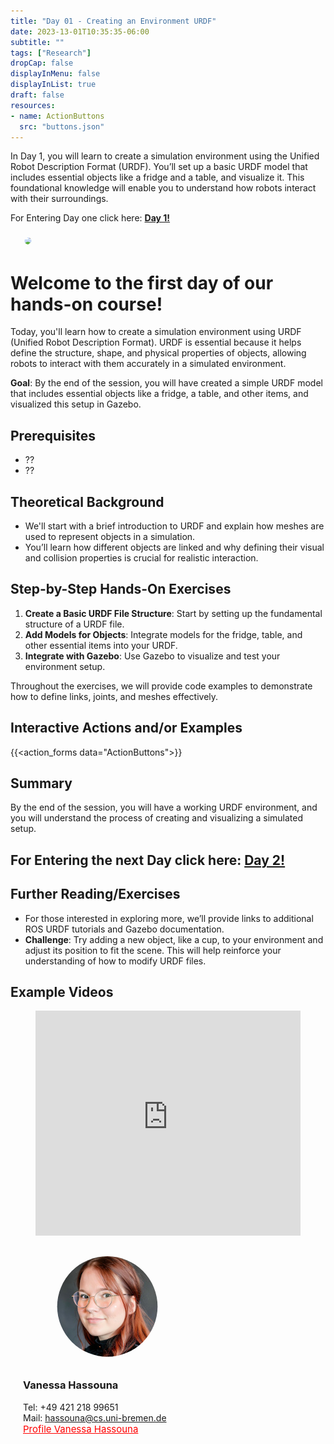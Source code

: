 ```yaml
---
title: "Day 01 - Creating an Environment URDF"
date: 2023-13-01T10:35:35-06:00
subtitle: ""
tags: ["Research"]
dropCap: false
displayInMenu: false
displayInList: true
draft: false
resources:
- name: ActionButtons
  src: "buttons.json"
---
```

<div class="hidde-after-preview">
In Day 1, you will learn to create a simulation environment using the Unified Robot Description Format (URDF). 
You’ll set up a basic URDF model that includes essential objects like a fridge and a table, and visualize it. 
This foundational knowledge will enable you to understand how robots interact with their surroundings.


  For Entering Day one click here:
  <a class="btn btn-success" target="_blank" href="day1/"><b>Day 1!</b></a>
</div>



<!--more-->

<div class="main-well-flex-container" style="margin:20px;align-items: center;">

  <div style="flex:30%;">
      <img src="VHuMK3.png" width="200" style="clip-path: circle(35%);">
  </div>

 

</div> 

 <h1> Welcome to the first day of our hands-on course!</h1>
Today, you'll learn how to create a simulation environment using URDF (Unified Robot Description Format). URDF is essential because it helps define the structure, shape, and physical properties of objects, allowing robots to interact with them accurately in a simulated environment.
 
**Goal**: By the end of the session, you will have created a simple URDF model that includes essential objects like a fridge, a table, and other items, and visualized this setup in Gazebo.

## Prerequisites
- ??
- ??

## Theoretical Background
- We'll start with a brief introduction to URDF and explain how meshes are used to represent objects in a simulation.
- You’ll learn how different objects are linked and why defining their visual and collision properties is crucial for realistic interaction.

## Step-by-Step Hands-On Exercises
1. **Create a Basic URDF File Structure**: Start by setting up the fundamental structure of a URDF file.
2. **Add Models for Objects**: Integrate models for the fridge, table, and other essential items into your URDF.
3. **Integrate with Gazebo**: Use Gazebo to visualize and test your environment setup.

Throughout the exercises, we will provide code examples to demonstrate how to define links, joints, and meshes effectively.


Interactive Actions and/or Examples
---



{{<action_forms data="ActionButtons">}}



## Summary
By the end of the session, you will have a working URDF environment, and you will understand the process of creating and visualizing a simulated setup.



##  For Entering the next Day click here: <a class="btn btn-success" target="_blank" href="day2/"><b>Day 2!</b></a>




## Further Reading/Exercises
- For those interested in exploring more, we’ll provide links to additional ROS URDF tutorials and Gazebo documentation.
- **Challenge**: Try adding a new object, like a cup, to your environment and adjust its position to fit the scene. This will help reinforce your understanding of how to modify URDF files.




Example Videos
---

<figure class="video_container">
  <iframe width="100%" height="360" src="https://www.youtube.com/embed/pv_n9FQRoZQ?si=j3CB2Sj4itd_1qlC" title="YouTube video player" frameborder="0" allow="accelerometer; autoplay; clipboard-write; encrypted-media; gyroscope; picture-in-picture; web-share" allowfullscreen="true"></iframe>
</figure>



<div class="main-well-flex-container" style="margin:20px;align-items: center;">

  <div style="flex:30%;">
      <img src="img/vanessa.jpg" style="clip-path: circle(35%);">
  </div>

  <div style="flex:70%;">
       <h3> Vanessa Hassouna</h3>
    Tel:  +49 421 218 99651 <br>
    Mail:     <a href="mailto:hassouna@cs.uni-bremen.de">hassouna@cs.uni-bremen.de</a> <br>
      <a style="color:red" href="https://ai.uni-bremen.de/team/vanessa_hassouna">
      <span style="font-size: 15px;">Profile Vanessa Hassouna</span>
    </a>
  </div>
</div>

